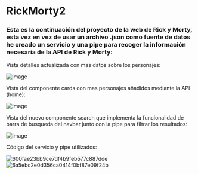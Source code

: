 # RickMorty2

### Esta es la continuación del proyecto de la web de Rick y Morty, esta vez en vez de usar un archivo .json como fuente de datos he creado un servicio y una pipe para recoger la información necesaria de la API de Rick y Morty:

Vista detalles actualizada con mas datos sobre los personajes:

![image](https://github.com/GitJanPlata/jpg-fe-gc-RickMorty2/assets/96839905/f270166a-2bd3-4523-87b2-3b8d0e7990c6)

Vista del componente cards con mas personajes añadidos mediante la API (home):

![image](https://github.com/GitJanPlata/jpg-fe-gc-RickMorty2/assets/96839905/a9981f83-ee17-4682-aef2-8a28b87f67f1)

Vista del nuevo componente search que implementa la funcionalidad de barra de busqueda del navbar junto con la pipe para filtrar los resultados:

![image](https://github.com/GitJanPlata/jpg-fe-gc-RickMorty2/assets/96839905/32e90b95-b516-4d61-8385-1446d4746244)

Código del servicio y pipe utilizados:

![600fae23bb9ce7df4b9feb577c887dde](https://github.com/GitJanPlata/jpg-fe-gc-RickMorty2/assets/96839905/5adadaec-eff3-422d-8d07-76c6b74828ac)
![6a5ebc2e0d356ca0414f0bf87e09f24b](https://github.com/GitJanPlata/jpg-fe-gc-RickMorty2/assets/96839905/5cb30ebc-4ddd-40d9-a02b-fe177e325fa3)
